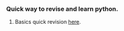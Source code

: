 ### Quick way to revise and learn python.

1. Basics quick revision [here].

[here]: ./Basics/README.md "OPEN README.md"